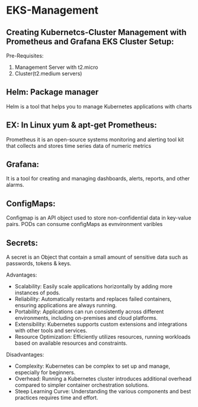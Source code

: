 # EKS-Management
Creating Kubernetcs-Cluster Management with Prometheus and Grafana
EKS Cluster Setup:
-----------------
Pre-Requisites:
1) Management Server with t2.micro
2) Cluster(t2.medium servers)

Helm: Package manager
----
Helm is a tool that helps you to manage Kubernetes applications with charts

EX: In Linux yum & apt-get
Prometheus:
-----------
Prometheus it is an open-source systems monitoring and alerting tool kit that collects and stores time series data of numeric metrics

Grafana:
-------
It is a tool for creating and managing dashboards, alerts, reports, and other alarms.

ConfigMaps:
----------
Configmap is an API object used to store non-confidential data in key-value pairs. PODs can consume configMaps as evnvironment varibles

Secrets:
-------
A secret is an Object that contain a small amount of sensitive data such as passwords, tokens & keys.

Advantages:
- Scalability: Easily scale applications horizontally by adding more instances of pods.
- Reliability: Automatically restarts and replaces failed containers, ensuring applications are always running.
- Portability: Applications can run consistently across different environments, including on-premises and cloud platforms.
- Extensibility: Kubernetes supports custom extensions and integrations with other tools and services.
- Resource Optimization: Efficiently utilizes resources, running workloads based on available resources and constraints.

Disadvantages:
- Complexity: Kubernetes can be complex to set up and manage, especially for beginners.
- Overhead: Running a Kubernetes cluster introduces additional overhead compared to simpler container orchestration solutions.
- Steep Learning Curve: Understanding the various components and best practices requires time and effort.
